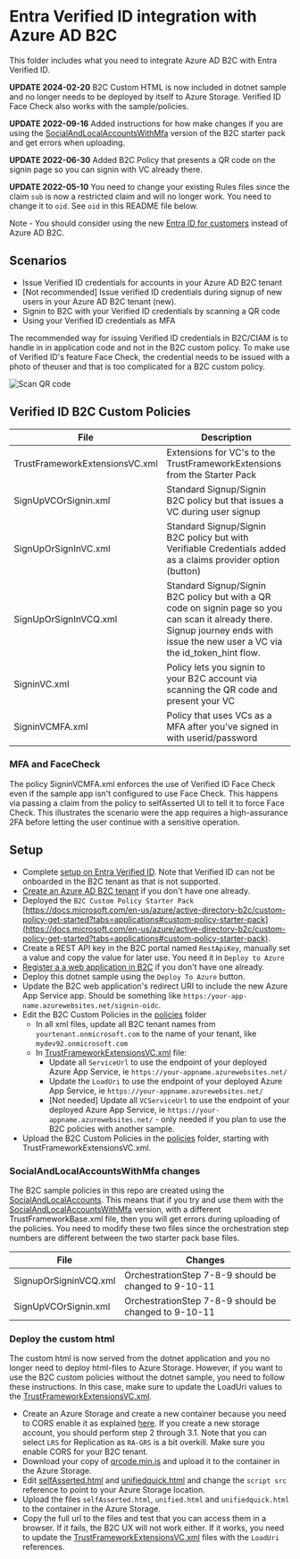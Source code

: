 # Entra Verified ID integration with Azure AD B2C

This folder includes what you need to integrate Azure AD B2C with Entra Verified ID. 

**UPDATE 2024-02-20** B2C Custom HTML is now included in dotnet sample and no longer needs to be deployed by itself to Azure Storage. Verified ID Face Check also works with the sample/policies.

**UPDATE 2022-09-16** Added instructions for how make changes if you are using the [SocialAndLocalAccountsWithMfa](#SocialAndLocalAccountsWithMfa-changes) version of the B2C starter pack and get errors when uploading. 

**UPDATE 2022-06-30** Added B2C Policy that presents a QR code on the signin page so you can signin with VC already there.

**UPDATE 2022-05-10** You need to change your existing Rules files since the claim `sub` is now a restricted claim and will no longer work. You need to change it to `oid`. See `oid` in this README file below.

Note - You should consider using the new [Entra ID for customers](https://learn.microsoft.com/en-us/entra/external-id/customers/overview-customers-ciam) instead of Azure AD B2C.

## Scenarios

- Issue Verified ID credentials for accounts in your Azure AD B2C tenant
- [Not recommended] Issue verified ID credentials during signup of new users in your Azure AD B2C tenant (new). 
- Signin to B2C with your Verified ID credentials by scanning a QR code
- Using your Verified ID credentials as MFA
 
The recommended way for issuing Verified ID credentials in B2C/CIAM is to handle in in application code and not in the B2C custom policy. 
To make use of Verified ID's feature Face Check, the credential needs to be issued with a photo of theuser and that is too complicated for a B2C custom policy.

![Scan QR code](/ReadmeFiles/b2c-vc-scan-qr-code.png)

## Verified ID B2C Custom Policies 

| File   | Description |
| -------- | ----------- |
| TrustFrameworkExtensionsVC.xml | Extensions for VC's to the TrustFrameworkExtensions from the Starter Pack |
| SignUpVCOrSignin.xml | Standard Signup/Signin B2C policy but that issues a VC during user signup |
| SignUpOrSignInVC.xml | Standard Signup/Signin B2C policy but with Verifiable Credentials added as a claims provider option (button) |
| SignUpOrSignInVCQ.xml | Standard Signup/Signin B2C policy but with a QR code on signin page so you can scan it already there. Signup journey ends with issue the new user a VC via the id_token_hint flow. |
| SigninVC.xml | Policy lets you signin to your B2C account via scanning the QR code and present your VC |
| SigninVCMFA.xml | Policy that uses VCs as a MFA after you've signed in with userid/password |

### MFA and FaceCheck

The policy SigninVCMFA.xml enforces the use of Verified ID Face Check even if the sample app isn't configured to use Face Check. This happens via passing a claim from the policy to selfAsserted UI to tell it to force Face Check.
This illustrates the scenario were the app requires a high-assurance 2FA before letting the user continue with a sensitive operation. 

## Setup

- Complete [setup on Entra Verified ID](https://learn.microsoft.com/en-us/entra/verified-id/verifiable-credentials-configure-tenant-quick). Note that Verified ID can not be onboarded in the B2C tenant as that is not supported.
- [Create an Azure AD B2C tenant](https://learn.microsoft.com/en-us/azure/active-directory-b2c/tutorial-create-tenant) if you don't have one already.
- Deployed the `B2C Custom Policy Starter Pack` [https://docs.microsoft.com/en-us/azure/active-directory-b2c/custom-policy-get-started?tabs=applications#custom-policy-starter-pack](https://docs.microsoft.com/en-us/azure/active-directory-b2c/custom-policy-get-started?tabs=applications#custom-policy-starter-pack).
- Create a REST API key in the B2C portal named `RestApiKey`, manually set a value and copy the value for later use. You need it in `Deploy to Azure`
- [Register a a web application in B2C](https://learn.microsoft.com/en-us/azure/active-directory-b2c/tutorial-register-applications) if you don't have one already.
- Deploy this dotnet sample using the `Deploy To Azure` button.
- Update the B2C web application's redirect URI to include the new Azure App Service app. Should be something like `https:/your-app-name.azurewebsites.net/signin-oidc`.
- Edit the B2C Custom Policies in the [policies](./policies) folder
    - In all xml files, update all B2C tenant names from `yourtenant.onmicrosoft.com`	to the name of your tenant, like `mydev92.onmicrosoft.com`
    - In [TrustFrameworkExtensionsVC.xml](.\policies\TrustFrameworkExtensionsVC.xml) file:
        - Update all `ServiceUrl` to use the endpoint of your deployed Azure App Service, ie `https://your-appname.azurewebsites.net/`
        - Update the `LoadUri` to use the endpoint of your deployed Azure App Service, ie `https://your-appname.azurewebsites.net/`
        - [Not needed] Update all `VCServiceUrl` to use the endpoint of your deployed Azure App Service, ie `https://your-appname.azurewebsites.net/` - only needed if you plan to use the B2C policies with another sample.
- Upload the B2C Custom Policies in the [policies](./policies) folder, starting with TrustFrameworkExtensionsVC.xml.

### SocialAndLocalAccountsWithMfa changes

The B2C sample policies in this repo are created using the [SocialAndLocalAccounts](https://github.com/Azure-Samples/active-directory-b2c-custom-policy-starterpack/tree/main/SocialAndLocalAccounts). This means that if you try and use them with the [SocialAndLocalAccountsWithMfa](https://github.com/Azure-Samples/active-directory-b2c-custom-policy-starterpack/tree/main/SocialAndLocalAccountsWithMfa) version, with a different TrustFrameworkBase.xml file, then you will get errors during uploading of the policies. You need to modify these two files since the orchestration step numbers are different between the two starter pack base files. 

| File | Changes |
|------|--------|
| SignupOrSigninVCQ.xml | OrchestrationStep 7-8-9 should be changed to 9-10-11 |
| SignUpVCOrSignin.xml | OrchestrationStep 7-8-9 should be changed to 9-10-11 |

### Deploy the custom html

The custom html is now served from the dotnet application and you no longer need to deploy html-files to Azure Storage. 
However, if you want to use the B2C custom policies without the dotnet sample, you need to follow these instructions.
In this case, make sure to update the LoadUri values to the  [TrustFrameworkExtensionsVC.xml](.\policies\TrustFrameworkExtensionsVC.xml).

- Create an Azure Storage and create a new container because you need to CORS enable it as explained [here](https://docs.microsoft.com/en-us/azure/active-directory-b2c/customize-ui-with-html?pivots=b2c-user-flow#2-create-an-azure-blob-storage-account). If you create a new storage account, you should perform step 2 through 3.1. Note that you can select `LRS` for Replication as `RA-GRS` is a bit overkill. Make sure you enable CORS for your B2C tenant.
- Download your copy of [qrcode.min.js](https://raw.githubusercontent.com/davidshimjs/qrcodejs/master/qrcode.min.js) and upload it to the container in the Azure Storage.
- Edit [selfAsserted.html](.\html\selfAsserted.html) and [unifiedquick.html](.\html\unifiedquick.html) and change the `script src` reference to point to your Azure Storage location. 
- Upload the files `selfAsserted.html`, `unified.html` and `unifiedquick.html` to the container in the Azure Storage.
- Copy the full url to the files and test that you can access them in a browser. If it fails, the B2C UX will not work either. If it works, you need to update the [TrustFrameworkExtensionsVC.xml](.\policies\TrustFrameworkExtensionsVC.xml) files with the `LoadUri` references.
